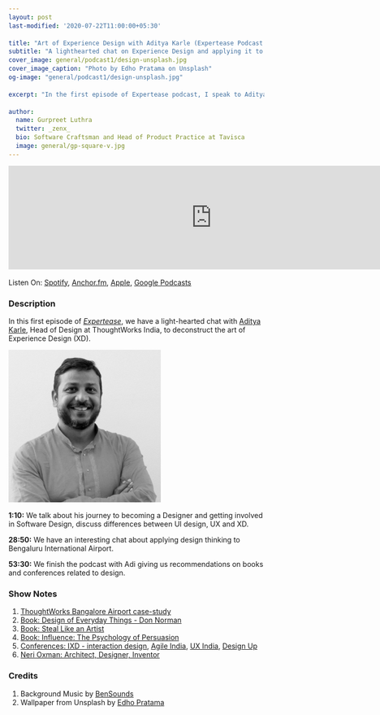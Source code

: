 ```yaml
---
layout: post
last-modified: '2020-07-22T11:00:00+05:30'

title: "Art of Experience Design with Aditya Karle (Expertease Podcast #1)"
subtitle: "A lighthearted chat on Experience Design and applying it to Bengaluru Airport"
cover_image: general/podcast1/design-unsplash.jpg
cover_image_caption: "Photo by Edho Pratama on Unsplash"
og-image: "general/podcast1/design-unsplash.jpg"

excerpt: "In the first episode of Expertease podcast, I speak to Aditya Karle - Head of Design at ThoughtWorks India about Experience Design and applying design thinking to Bengaluru International Airport."

author:
  name: Gurpreet Luthra
  twitter: _zenx_
  bio: Software Craftsman and Head of Product Practice at Tavisca
  image: general/gp-square-v.jpg
---
```



<iframe src="https://anchor.fm/expertease/embed/episodes/Episode-1---Art-of-Experience-Design-with-Aditya-Karle-Expertease-eh360u/a-a2ormjc" height="204px" width="800px" frameborder="0" scrolling="no"></iframe>

Listen On: [Spotify](https://open.spotify.com/episode/2QTq4UjyQoWx5jOZbgRQXr), [Anchor.fm](https://anchor.fm/expertease), [Apple](https://podcasts.apple.com/in/podcast/expertease/id1524690855), [Google Podcasts](https://podcasts.google.com/feed/aHR0cHM6Ly9hbmNob3IuZm0vcy8yY2JhOGVmOC9wb2RjYXN0L3Jzcw==)

### Description
In this first episode of [_Expertease_](https://anchor.fm/expertease), we have a light-hearted chat with [Aditya Karle](https://www.linkedin.com/in/adityakarle/), Head of Design at ThoughtWorks India, to deconstruct the art of Experience Design (XD). 

<img src="/images/general/podcast1/aditya-karle.jpeg" alt="Aditya Karle" style="width: 300px;"/>

**1:10:** We talk about his journey to becoming a Designer and getting involved in Software Design, discuss differences between UI design, UX and XD. 

**28:50:** We have an interesting chat about applying design thinking to Bengaluru International Airport.  

**53:30:** We finish the podcast with Adi giving us recommendations on books and conferences related to design.

### Show Notes

1. [ThoughtWorks Bangalore Airport case-study](https://www.thoughtworks.com/clients/bial)
2. [Book: Design of Everyday Things - Don Norman](https://www.amazon.in/gp/product/0465050654/ref=as_li_tl?ie=UTF8&tag=gsluthra08-21&camp=3638&creative=24630&linkCode=as2&creativeASIN=0465050654&linkId=8ef362f0add0a98d2414a4e5b717258c)
3. [Book: Steal Like an Artist](https://www.amazon.in/gp/product/B0074QGGK6/ref=as_li_tl?ie=UTF8&camp=3638&creative=24630&creativeASIN=B0074QGGK6&linkCode=as2&tag=gsluthra08-21&linkId=755024559d90ee4a2007f1ac40b2f228) 
4. [Book: Influence: The Psychology of Persuasion](https://www.amazon.in/gp/product/B002BD2UUC/ref=as_li_tl?ie=UTF8&tag=gsluthra08-21&camp=3638&creative=24630&linkCode=as2&creativeASIN=B002BD2UUC&linkId=6269ab5438b6b20b491e8d07c90329f9)
5.  [Conferences: IXD - interaction design](https://interaction20.ixda.org/), [Agile India](https://2020.agileindia.org/), [UX India](https://www.ux-india.org/), [Design Up](https://designup.io/attend/)
6.  [Neri Oxman: Architect, Designer, Inventor](https://neri.media.mit.edu/neri-oxman.html)

### Credits

1. Background Music by [BenSounds](https://www.bensound.com/royalty-free-music)
2. Wallpaper from Unsplash by [Edho Pratama](https://unsplash.com/photos/T6fDN60bMWY) 

